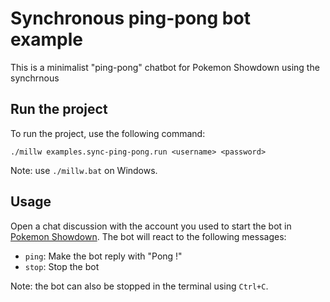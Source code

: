 # Synchronous ping-pong bot example

This is a minimalist "ping-pong" chatbot for Pokemon Showdown using the synchrnous 

## Run the project

To run the project, use the following command:

```shell
./millw examples.sync-ping-pong.run <username> <password>
```

Note: use `./millw.bat` on Windows.

## Usage

Open a chat discussion with the account you used to start the bot in [Pokemon Showdown](https://play.pokemonshowdown.com/). The bot will react to the following messages:
- `ping`: Make the bot reply with "Pong !"
- `stop`: Stop the bot

Note: the bot can also be stopped in the terminal using `Ctrl+C`.